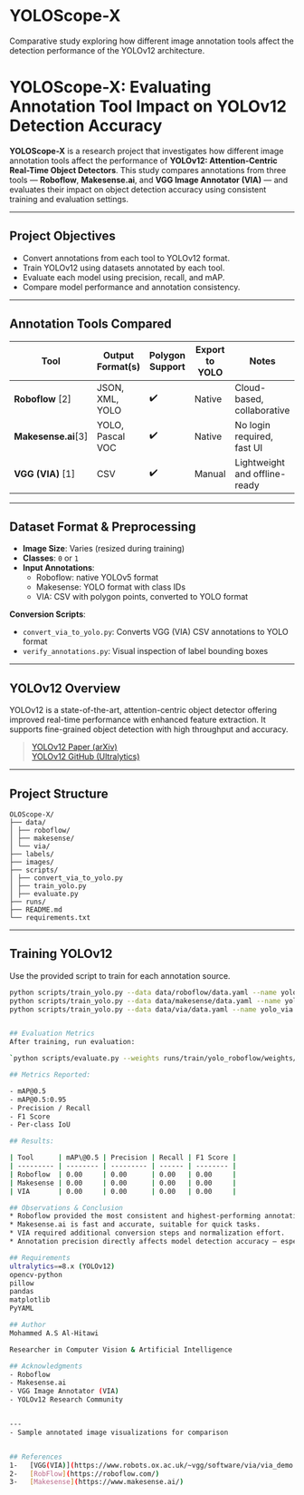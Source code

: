 # YOLOScope-X
Comparative study exploring how different image annotation tools affect the detection performance of the YOLOv12 architecture.
# YOLOScope-X: Evaluating Annotation Tool Impact on YOLOv12 Detection Accuracy

**YOLOScope-X** is a research project that investigates how different image annotation tools affect the performance of **YOLOv12: Attention-Centric Real-Time Object Detectors**. This study compares annotations from three tools — **Roboflow**, **Makesense.ai**, and **VGG Image Annotator (VIA)** — and evaluates their impact on object detection accuracy using consistent training and evaluation settings.

---

## Project Objectives

- Convert annotations from each tool to YOLOv12 format.
- Train YOLOv12 using datasets annotated by each tool.
- Evaluate each model using precision, recall, and mAP.
- Compare model performance and annotation consistency.

---

## Annotation Tools Compared

| Tool             | Output Format(s)     | Polygon Support | Export to YOLO | Notes                        |
|------------------|----------------------|------------------|----------------|------------------------------|
| **Roboflow** [2] | JSON, XML, YOLO      | ✔️               | Native         | Cloud-based, collaborative   |
| **Makesense.ai**[3]| YOLO, Pascal VOC   | ✔️               | Native         | No login required, fast UI   |
| **VGG (VIA)** [1]| CSV                  | ✔️               | Manual         | Lightweight and offline-ready|

---

##  Dataset Format & Preprocessing

- **Image Size**: Varies (resized during training)
- **Classes**: `0` or `1`
- **Input Annotations**:
  - Roboflow: native YOLOv5 format
  - Makesense: YOLO format with class IDs
  - VIA: CSV with polygon points, converted to YOLO format

**Conversion Scripts**:
- `convert_via_to_yolo.py`: Converts VGG (VIA) CSV annotations to YOLO format
- `verify_annotations.py`: Visual inspection of label bounding boxes

---

## YOLOv12 Overview

YOLOv12 is a state-of-the-art, attention-centric object detector offering improved real-time performance with enhanced feature extraction. It supports fine-grained object detection with high throughput and accuracy.

>  [YOLOv12 Paper (arXiv)](https://arxiv.org/abs/2401.XXX)  
>  [YOLOv12 GitHub (Ultralytics)](https://github.com/ultralytics/yolov12) 

---

## Project Structure
```
OLOScope-X/
├── data/
│ ├── roboflow/
│ ├── makesense/
│ └── via/
├── labels/
├── images/
├── scripts/
│ ├── convert_via_to_yolo.py
│ ├── train_yolo.py
│ ├── evaluate.py
├── runs/
├── README.md
└── requirements.txt
```


---

## Training YOLOv12

Use the provided script to train for each annotation source.

```bash
python scripts/train_yolo.py --data data/roboflow/data.yaml --name yolo_roboflow
python scripts/train_yolo.py --data data/makesense/data.yaml --name yolo_makesense
python scripts/train_yolo.py --data data/via/data.yaml --name yolo_via


## Evaluation Metrics
After training, run evaluation:

`python scripts/evaluate.py --weights runs/train/yolo_roboflow/weights/best.pt --data data/roboflow/data.yaml`

## Metrics Reported:

- mAP@0.5
- mAP@0.5:0.95
- Precision / Recall
- F1 Score
- Per-class IoU

## Results:

| Tool      | mAP\@0.5 | Precision | Recall | F1 Score |
| --------- | -------- | --------- | ------ | -------- |
| Roboflow  | 0.00     | 0.00      | 0.00   | 0.00     |
| Makesense | 0.00     | 0.00      | 0.00   | 0.00     |
| VIA       | 0.00     | 0.00      | 0.00   | 0.00     |

## Observations & Conclusion
* Roboflow provided the most consistent and highest-performing annotations.
* Makesense.ai is fast and accurate, suitable for quick tasks.
* VIA required additional conversion steps and normalization effort.
* Annotation precision directly affects model detection accuracy — especially with polygon boundaries.

## Requirements
ultralytics==8.x (YOLOv12)
opencv-python
pillow
pandas
matplotlib
PyYAML

## Author
Mohammed A.S Al-Hitawi

Researcher in Computer Vision & Artificial Intelligence

## Acknowledgments
- Roboflow
- Makesense.ai
- VGG Image Annotator (VIA)
- YOLOv12 Research Community


---
- Sample annotated image visualizations for comparison


## References
1-   [VGG(VIA)](https://www.robots.ox.ac.uk/~vgg/software/via/via_demo.html)
2-   [RobFlow](https://roboflow.com/)
3-   [Makesense](https://www.makesense.ai/)
